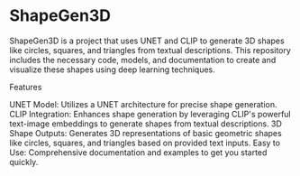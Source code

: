 # ShapeGen3D
ShapeGen3D is a project that uses UNET and CLIP to generate 3D shapes like circles, squares, and triangles from textual descriptions. This repository includes the necessary code, models, and documentation to create and visualize these shapes using deep learning techniques.

Features

UNET Model: Utilizes a UNET architecture for precise shape generation.
CLIP Integration: Enhances shape generation by leveraging CLIP's powerful text-image embeddings to generate shapes from textual descriptions.
3D Shape Outputs: Generates 3D representations of basic geometric shapes like circles, squares, and triangles based on provided text inputs.
Easy to Use: Comprehensive documentation and examples to get you started quickly.
